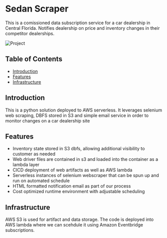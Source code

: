 # Sedan Scraper

This is a comissioned data subscription service for a car dealership in Central Florida. Notifies dealership on price and inventory changes in their competitor dealerships.

![Project](https://zak-rentals.s3.amazonaws.com/secaremail.png)

## Table of Contents

- [Introduction](#introduction)
- [Features](#features)
- [Infrastructure](#Infrastructure)


## Introduction

This is a python solution deployed to AWS serverless. 
It leverages selenium web scraping, DBFS stored in S3 and  simple email service in order to monitor changes on a car dealership site

## Features

- Inventory state stored in S3 dbfs, allowing additional visibility to customer as needed
- Web driver files are contained in s3 and loaded into the container as a lambda layer
- CICD deployment of web artifacts as well as AWS lambda
- Serverless instances of selenium webscraper that can be spun up and run on automated schedule
- HTML formatted notification email as part of our process
- Cost optimized runtime environment with adjustable scheduling

## Infrastructure

AWS S3 is used for artifact and data storage. 
The code is deployed into AWS lambda where we can scehdule it using Amazon Eventbridge subscriptions.

